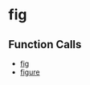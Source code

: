 # fig

## Function Calls
- [fig](CSD/kCSD/ica/kCsd1D_ICA/STICA_UTIL/fig.md)
- [figure](CSD/kCSD/ica/kCsd1D_ICA/STICA_UTIL/figure.md)
